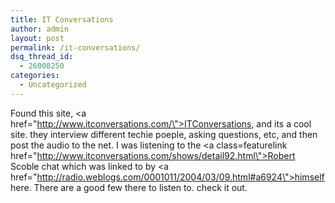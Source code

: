 ```yaml
---
title: IT Conversations
author: admin
layout: post
permalink: /it-conversations/
dsq_thread_id:
  - 26008250
categories:
  - Uncategorized
---
```

Found this site, <a href=\"http://www.itconversations.com/\">ITConversations</a>, and its a cool site. they interview different techie poeple, asking questions, etc, and then post the audio to the net. I was listening to the <a class=featurelink href=\"http://www.itconversations.com/shows/detail92.html\">Robert Scoble </a> chat which was linked to by <a href=\"http://radio.weblogs.com/0001011/2004/03/09.html#a6924\">himself here</a>. There are a good few there to listen to. check it out.